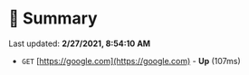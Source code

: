 # 📖 Summary
Last updated: **2/27/2021, 8:54:10 AM**

- `GET` [https://google.com](https://google.com) - **Up** (107ms)
